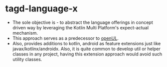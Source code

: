 # tagd-language-x
- The sole objective is - to abstract the language offerings in concept driven way by leveraging
the Kotlin Multi Platform's expect-actual mechanism.
- This approach serves as a predecessor to [openUL](https://github.com/pavan2you/openul/wiki/Why-openUL%3F).
- Also, provides additions to kotlin, android as feature extensions just like 
javax/kotlinx/androidx. Also, it is quite common to develop util or helper classes in any project, 
having this extension approach would avoid such utility classes.